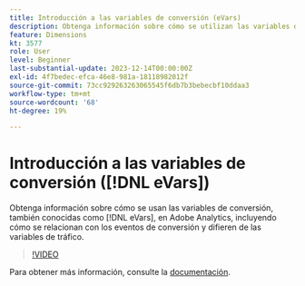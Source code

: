 ```yaml
---
title: Introducción a las variables de conversión (eVars)
description: Obtenga información sobre cómo se utilizan las variables de conversión, también conocidas como eVars, en Adobe Analytics, incluida su relación con los eventos de conversión y sus diferencias con las variables de tráfico.
feature: Dimensions
kt: 3577
role: User
level: Beginner
last-substantial-update: 2023-12-14T00:00:00Z
exl-id: 4f7bedec-efca-46e8-981a-18118982012f
source-git-commit: 73cc929263263065545f6db7b3bebecbf10ddaa3
workflow-type: tm+mt
source-wordcount: '68'
ht-degree: 19%

---
```


# Introducción a las variables de conversión ([!DNL eVars])

Obtenga información sobre cómo se usan las variables de conversión, también conocidas como [!DNL eVars], en Adobe Analytics, incluyendo cómo se relacionan con los eventos de conversión y difieren de las variables de tráfico.

>[!VIDEO](https://video.tv.adobe.com/v/28759/?quality=12&learn=on)

Para obtener más información, consulte la [documentación](https://experienceleague.adobe.com/docs/analytics/components/dimensions/evar.html?lang=es).

